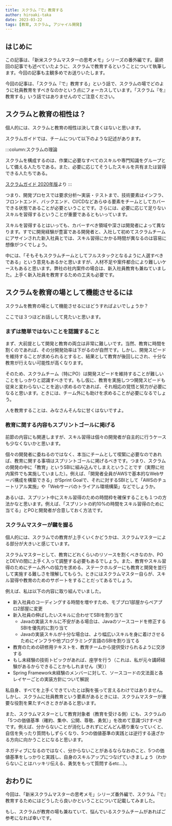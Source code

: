 ```yaml
---
title: スクラム『で』教育する
author: hiroaki-taka
date: 2023-03-22
tags: [教育, スクラム, アジャイル開発]
---
```


## はじめに
この記事は、「新米スクラムマスターの思考メモ」シリーズの番外編です。最終回の記事でも述べていたように、スクラムで教育するということについて執筆します。今回の記事も主観多めでお送りいたします。

今回の記事は、「スクラム『で』教育する」という話で、スクラムの場でどのように社員教育をすべきなのかという点にフォーカスしています。「スクラム『を』教育する」いう話ではありませんのでご注意ください。

## スクラムと教育の相性は？

個人的には、スクラムと教育の相性は決して良くはないと思います。

スクラムガイドでは、チームについて以下のような記述があります。

:::column:スクラムの理論

スクラムを構成するのは、作業に必要なすべてのスキルや専門知識をグループとして備える人たちである。また、必要に応じてそうしたスキルを共有または習得できる人たちである。

[スクラムガイド 2020年版](https://scrumguides.org/docs/scrumguide/v2020/2020-Scrum-Guide-Japanese.pdf)より
:::

つまり、開発プロセスでは要求分析～実装・テストまで、技術要素はインフラ、フロントエンド、バックエンド、CI/CDなどあらゆる要素をチームとしてカバーできる状態であることが必要ということです。さらには、必要に応じて足りないスキルを習得するということが重要であるともいっています。

スキルを習得するとはいっても、カバーすべき領域や深さは開発者によって異なります。すでに開発経験が豊富である開発者と、入社して初めてスクラムチームにアサインされた新入社員とでは、スキル習得にかかる時間が異なるのは容易に想像がつくでしょう。

中には、「そもそもスクラムチームとしてフルスタックとなるように人選すべきである」という意見もあるかと思いますが、人材不足や案件都合により難しいケースもあると思います。弊社の社内案件の場合は、新入社員教育も兼ねていました。上手く新入社員を教育するための工夫も必要です。

## スクラムを教育の場として機能させるには
スクラムを教育の場として機能させるにはどうすればよいでしょうか？

ここでは３つほどお話しして見たいと思います。

### まずは簡単ではないことを認識すること
まず、大前提として開発と教育の両立は非常に難しいです。当然、教育に時間を割くのであれば、その分開発効率は下がるのが自然です。しかし、開発スピードを維持することが求められるとすると、結果として教育が後回しにされ、十分な教育が行えない可能性が高くなります。

そのため、スクラムチーム（特にPO）は開発スピードを維持することが難しいことをしっかりと認識すべきです。もし仮に、教育を実施しつつ開発スピードも従来と変わらないことを追い求めるのであれば、それ相応の覚悟と努力が必要になると思います。ときには、チーム外にも助けを求めることが必要になるでしょう。

人を教育することは、みなさんそんなに甘くはないですよ。

### 教育に関する内容もスプリントゴールに掲げる
前節の内容にも関連しますが、スキル習得は個々の開発者が自主的に行うケースも少なくないかと思います。

個々の開発者に委ねるのではなく、本当にチームとして喫緊に必要なのであれば、教育に関する事項はスプリントゴールに掲げるべきです。つまり、スクラムの開発の中に「教育」というSBIに組み込んでしまえということです（実際に社内案件でも実施していました）。例えば、「開発者全員がAWSで基本的なWebサーバ構成を構築できる」がSprint Goalで、それに対するSBIとして「AWSのチュートリアル実施」や「Webサーバのトライアル環境構築」などでしょうか。

あるいは、スプリント中にスキル習得のための時間枠を確保することも１つの方法かなと思います。例えば、「スプリントの約10%の時間をスキル習得のために当てる」とPOと開発者が合意しておく方法です。

### スクラムマスターが鍵を握る

個人的には、スクラムでの教育が上手くいくかどうかは、スクラムマスターによる部分が大きいと感じています。

スクラムマスターとして、教育にどれくらいのリソースを割くべきなのか、POとDEVの間に上手く入って調整する必要もあるでしょう。また、教育やスキル習得のためにチーム外への協力を求める、ステークホルダーにも教育と開発を並行して実施する難しさを理解してもらう。ときにはスクラムマスター自らが、スキル習得や教育のためのサポートをすることだってあるでしょう。

例えば、私は以下の内容に取り組んでいました。
- 新入社員のコーディングする時間を増やすため、モブプロ1部屋からペアプロ2部屋に変更
- 新入社員の伸ばしたいスキルに合わせてSBIを割り当て
  - Javaの実装スキルに不安がある場合は、Javaのソースコードを修正するSBIを優先的に割り当て
  - Javaの実装スキルが十分な場合は、より幅広いスキルを身に着けさせるためにインフラや他プログラミング言語のSBIを割り当てる
- 教育のための研修用テキストを、教育チームから提供受けられるように交渉する
- もし未経験の技術トピックがあれば、座学を行う（これは、私が元々講師経験があるからできることかもしれません（笑））
- Spring Framework未経験のメンバーに対して、ソースコードの文法面と各レイヤーごとの実装方針について解説

私自身、すべてを上手くできていたとは胸を張って言えるわけではありません。しかし、スクラムに社員教育という要素があるときには、スクラムマスターが重要な役割を果たすべきときがあると思います。

また、スクラムマスターとして教育対象者（教育を受ける側）にも、スクラムの「5つの価値基準（確約、集中、公開、尊敬、勇気）」を改めて意識づけすべきです。例えば、分からないことが消化しきれずにどんどん積り重なっていくと、自信を失ったり質問もしずらくなり、5つの価値基準の実践とは逆行する遠ざかる方向に向かうことになると思います。

ネガティブになるのではなく、分からないことがあるならなおのこと、5つの価値基準をしっかりと実践し、自身のスキルアップにつなげていきましょう（わからないことはハッキリ伝える、勇気をもって質問するetc...）。

## おわりに
今回は、「新米スクラムマスターの思考メモ」シリーズ番外編で、スクラム『で』教育するためにはどうしたら良いかということについて記載してみました。

もし、スクラムが教育の場も兼ねていて、悩んでいるスクラムチームがあればご参考になれば幸いです。